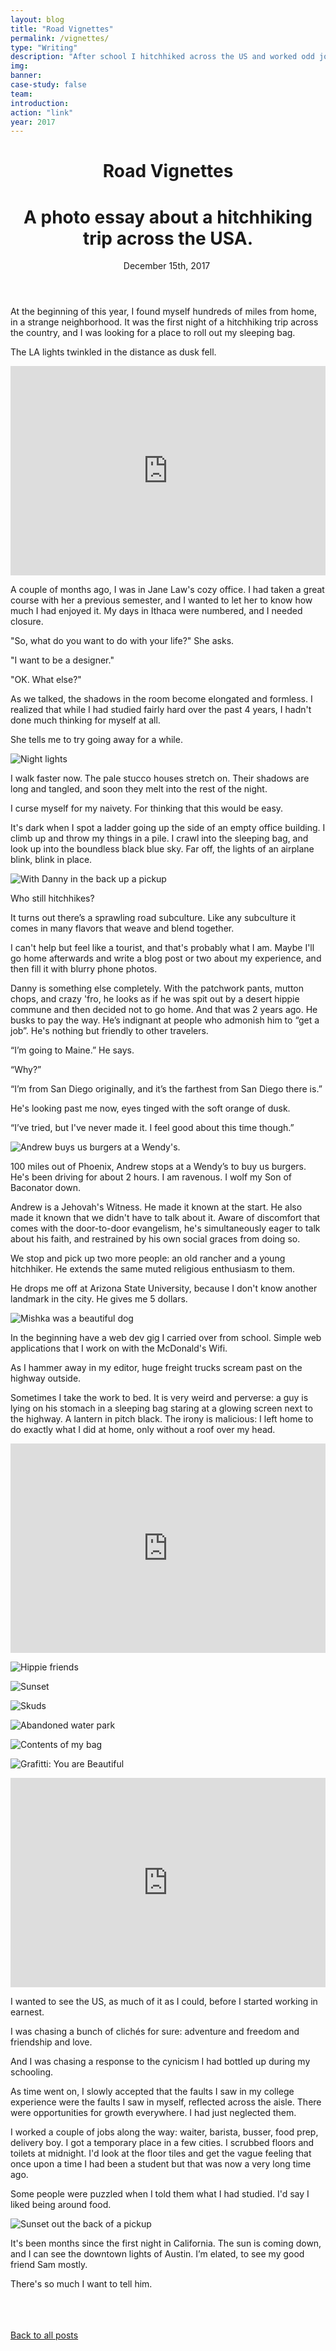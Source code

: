 ```yaml
---
layout: blog
title: "Road Vignettes"
permalink: /vignettes/
type: "Writing"
description: "After school I hitchhiked across the US and worked odd jobs for a year. Here's a photo essay about the whole shebang."
img: 
banner: 
case-study: false
team: 
introduction: 
action: "link"
year: 2017
---
```


<!-- ---
layout: blog
title: Vignettes
subtitle:
permalink: /vignettes/
--- -->


  <header class="tc-ns pt4 pt5-ns">
    <h1 class="f3 fw4 f2-m f-subheadline-l baskerville measure lh-title mt0 mb0">Road Vignettes</h1>
    <h1 class="f4 fw4 f3-m center f2-l font-light font-body measure lh-title mt0">A photo essay about a hitchhiking trip across the USA.</h1>
    <time class="f5 f4-l db fw4 font-body mb4"> December 15th, 2017</time>
    <img class="w-100 dib center-ns measure f3" src="/assets/img/hitching/opening.jpg" alt=""/>
  </header>

  At the beginning of this year, I found myself hundreds of miles from home, in a strange neighborhood. It was the first night of a hitchhiking trip across the country, and I was looking for a place to roll out my sleeping bag.

  The LA lights twinkled in the distance as dusk fell.

<div class="cover">
<iframe src="https://player.vimeo.com/video/242748906" width="100%" height="335" class="mt4 mt5-ns" frameborder="0" webkitallowfullscreen mozallowfullscreen allowfullscreen></iframe>
</div>

A couple of months ago, I was in Jane Law's cozy office. I had taken a great course with her a previous semester, and I wanted to let her to know how much I had enjoyed it. My days in Ithaca were numbered, and I needed closure.

"So, what do you want to do with your life?" She asks.

"I want to be a designer."

"OK. What else?"

As we talked, the shadows in the room become elongated and formless. I realized that while I had studied fairly hard over the past 4 years, I hadn't done much thinking for myself at all.

She tells me to try going away for a while.

![Night lights]({{site.baseurl}}/assets/img/hitching/night.png)

I walk faster now. The pale stucco houses stretch on. Their shadows are long and tangled, and soon they melt into the rest of the night.

I curse myself for my naivety. For thinking that this would be easy.

It's dark when I spot a ladder going up the side of an empty office building. I climb up and throw my things in a pile. I crawl into the sleeping bag, and look up into the boundless black blue sky. Far off, the lights of an airplane blink, blink in place.

![With Danny in the back up a pickup]({{site.baseurl}}/assets/img/hitching/danny.png)

Who still hitchhikes?

It turns out there’s a sprawling road subculture. Like any subculture it comes in many flavors that weave and blend together.

I can't help but feel like a tourist, and that's probably what I am. Maybe I'll go home afterwards and write a blog post or two about my experience, and then fill it with blurry phone photos.

Danny is something else completely. With the patchwork pants, mutton chops, and crazy 'fro, he looks as if he was spit out by a desert hippie commune and then decided not to go home. And that was 2 years ago. He busks to pay the way. He’s indignant at people who admonish him to “get a job”. He's nothing but friendly to other travelers.

“I’m going to Maine.” He says.

“Why?”

“I’m from San Diego originally, and it’s the farthest from San Diego there is.”

He's looking past me now, eyes tinged with the soft orange of dusk.

“I’ve tried, but I've never made it. I feel good about this time though.”

![Andrew buys us burgers at a Wendy's.]({{site.baseurl}}/assets/img/hitching/andrew.png)

100 miles out of Phoenix, Andrew stops at a Wendy’s to buy us burgers. He's been driving for about 2 hours. I am ravenous. I wolf my Son of Baconator down.

Andrew is a Jehovah's Witness. He made it known at the start. He also made it known that we didn't have to talk about it. Aware of discomfort that comes with the door-to-door evangelism, he's simultaneously eager to talk about his faith, and restrained by his own social graces from doing so.

We stop and pick up two more people: an old rancher and a young hitchhiker. He extends the same muted religious enthusiasm to them.

He drops me off at Arizona State University, because I don't know another landmark in the city. He gives me 5 dollars.

![Mishka was a beautiful dog]({{site.baseurl}}/assets/img/hitching/mishka.png)

In the beginning have a web dev gig I carried over from school. Simple web applications that I work on with the McDonald's Wifi.

As I hammer away in my editor, huge freight trucks scream past on the highway outside. 

Sometimes I take the work to bed. It is very weird and perverse: a guy is lying on his stomach in a sleeping bag staring at a glowing screen next to the highway. A lantern in pitch black. The irony is malicious: I left home to do exactly what I did at home, only without a roof over my head.

<div class="cover">
<iframe src="https://player.vimeo.com/video/280655084" width="100%" height="335" class="mt4 mt5-ns" frameborder="0" webkitallowfullscreen mozallowfullscreen allowfullscreen></iframe>
</div>

![Hippie friends]({{site.baseurl}}/assets/img/hitching/hippies2.png)

![Sunset]({{site.baseurl}}/assets/img/hitching/sunset.png)

![Skuds]({{site.baseurl}}/assets/img/hitching/skuds.png)

![Abandoned water park]({{site.baseurl}}/assets/img/hitching/slide.png)

![Contents of my bag]({{site.baseurl}}/assets/img/hitching/stuff.jpg)

![Grafitti: You are Beautiful]({{site.baseurl}}/assets/img/hitching/beautiful.jpg)



<div class="cover">
<iframe src="https://player.vimeo.com/video/281284284" width="100%" height="335" class="mt4 mt5-ns" frameborder="0" webkitallowfullscreen mozallowfullscreen allowfullscreen></iframe>
</div>

I wanted to see the US, as much of it as I could, before I started working in earnest.

I was chasing a bunch of clichés for sure: adventure and freedom and friendship and love. 

And I was chasing a response to the cynicism I had bottled up during my schooling. 

As time went on, I slowly accepted that the faults I saw in my college experience were the faults I saw in myself, reflected across the aisle. There were opportunities for growth everywhere. I had just neglected them.

I worked a couple of jobs along the way: waiter, barista, busser, food prep, delivery boy. I got a temporary place in a few cities. I scrubbed floors and toilets at midnight. I'd look at the floor tiles and get the vague feeling that once upon a time I had been a student but that was now a very long time ago.

Some people were puzzled when I told them what I had studied. I'd say I liked being around food.


![Sunset out the back of a pickup]({{site.baseurl}}/assets/img/hitching/close.png)

It's been months since the first night in California. The sun is coming down, and I can see the downtown lights of Austin. I’m elated, to see my good friend Sam mostly.

There's so much I want to tell him.





<br><br><br>
[Back to all posts]({{site.baseurl}}/#posts)